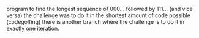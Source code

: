 program to find the longest sequence of 000... followed by 111... (and vice versa)
the challenge was to do it in the shortest amount of code possible (codegolfing)
there is another branch where the challenge is to do it in exactly one iteration.

